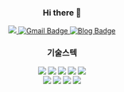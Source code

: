   <div align=center>

### Hi there 👋

<a href="https://hits.seeyoufarm.com/" rel="nofollow">
<img src="https://hits.seeyoufarm.com/api/count/incr/badge.svg?url=https%3A%2F%2Fgithub.com%2Fckdgus08&count_bg=%2379C83D&title_bg=%23555555&icon=&icon_color=%23E7E7E7&title=hits&edge_flat=false" style="max-width:100%;">
</a>

<a href="mailto:atssajoa@gmail.com" rel="nofollow">
<img src="https://camo.githubusercontent.com/eb30675c8ccc90182c9976825c0c6ff142d1f6b1eb8cac545fcf3494f94e09ea/68747470733a2f2f696d672e736869656c64732e696f2f62616467652f476d61696c2d6431343833363f7374796c653d666c61742d737175617265266c6f676f3d476d61696c266c6f676f436f6c6f723d7768697465266c696e6b3d6d61696c746f3a6a6a756865653039313340676d61696c2e636f6d" alt="Gmail Badge" data-canonical-src="https://img.shields.io/badge/Gmail-d14836?style=flat-square&amp;logo=Gmail&amp;logoColor=white&amp;link=mailto:atssajoa@gmail.com" style="max-width:100%;">
</a>

<a href="https://ckdgus.tistory.com/" rel="nofollow">
<img src="https://camo.githubusercontent.com/64f057ff7601565f95dd84556b5a7da298d4a4c8ca286edff1ede6b1466c6674/687474703a2f2f696d672e736869656c64732e696f2f62616467652f2d426c6f672d627269676874677265656e3f7374796c653d666c61742d737175617265266c6f676f3d464635373232266c696e6b3d68747470733a2f2f626c6f672e6e617665722e636f6d2f6368616a75687569313233" alt="Blog Badge" data-canonical-src="http://img.shields.io/badge/-Blog-brightgreen?style=flat-square&amp;logo=FF5722&amp;link=https://ckdgus.tistory.com/" style="max-width:100%;">
  </a>
  
  </div>
  
  
  <div align=center>
  
  ### 기술스텍
  
  <img src="https://img.shields.io/badge/-SpringBoot-6DB33F?style=flat-square&logo=Spring&logoColor=white"/>
  <img src="https://img.shields.io/badge/-Java-007396?style=flat-square&logo=Java&logoColor=white"/>
  <img src="https://img.shields.io/badge/-AWS-ff7f00?style=flat-square&logo=Amazon AWS&logoColor=white"/>
  <img src="https://img.shields.io/badge/-Mysql-4479A1?style=flat-square&logo=Mysql&logoColor=white"/>
  <img src="https://img.shields.io/badge/-GitHub-181717?style=flat-square&logo=GitHub&logoColor=white"/>

  </div>
  <div align=center>

  <img src="https://img.shields.io/badge/-Matlab-0076A8?style=flat-square&logo=Mathworks&logoColor=white"/>
  <img src="https://img.shields.io/badge/-Android Studio-3DDC84?style=flat-square&logo=Android Studio&logoColor=white"/>
  <img src="https://img.shields.io/badge/-Arduino-00979D?style=flat-square&logo=Arduino&logoColor=white"/>
  <img src="https://img.shields.io/badge/-Python-3776AB?style=flat-square&logo=Python&logoColor=white"/>
  
  </div>
